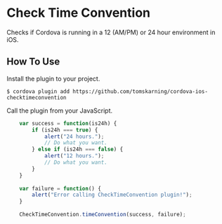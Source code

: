 # Check Time Convention
Checks if Cordova is running in a 12 (AM/PM) or 24 hour environment in iOS.

## How To Use
Install the plugin to your project.

    $ cordova plugin add https://github.com/tomskarning/cordova-ios-checktimeconvention

Call the plugin from your JavaScript.

```js
	var success = function(is24h) {
		if (is24h === true) {
			alert("24 hours.");
			// Do what you want.
		} else if (is24h === false) {
			alert("12 hours.");
			// Do what you want.
		}
	}
    	
	var failure = function() {
		alert("Error calling CheckTimeConvention plugin!");
	}
	
	CheckTimeConvention.timeConvention(success, failure);
```
